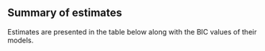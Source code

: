 ## Summary of estimates

Estimates are presented in the table below along with the BIC values of their models.
